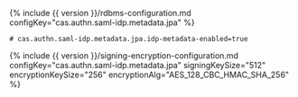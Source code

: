 {% include {{ version }}/rdbms-configuration.md configKey="cas.authn.saml-idp.metadata.jpa" %}

```properties
# cas.authn.saml-idp.metadata.jpa.idp-metadata-enabled=true
```

{% include {{ version }}/signing-encryption-configuration.md configKey="cas.authn.saml-idp.metadata.jpa" signingKeySize="512" encryptionKeySize="256" encryptionAlg="AES_128_CBC_HMAC_SHA_256" %}
